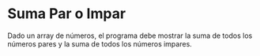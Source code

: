 # Suma Par o Impar

Dado un array de números, el programa debe mostrar la suma de todos los números pares y la suma de todos los números impares.